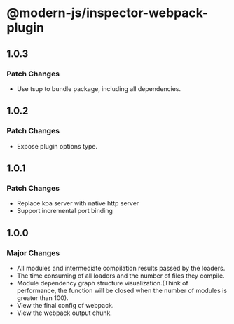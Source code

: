 # @modern-js/inspector-webpack-plugin

## 1.0.3

### Patch Changes

- Use tsup to bundle package, including all dependencies.

## 1.0.2

### Patch Changes

- Expose plugin options type.

## 1.0.1

### Patch Changes

- Replace koa server with native http server
- Support incremental port binding

## 1.0.0

### Major Changes

- All modules and intermediate compilation results passed by the loaders.
- The time consuming of all loaders and the number of files they compile.
- Module dependency graph structure visualization.(Think of performance, the function will be closed when the number of modules is greater than 100).
- View the final config of webpack.
- View the webpack output chunk.
